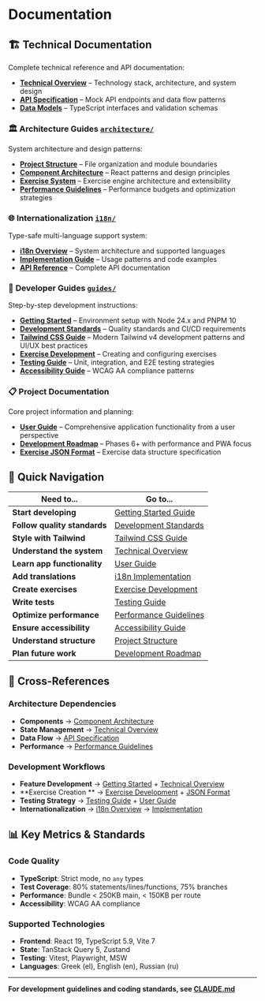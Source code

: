 # Documentation

## 🏗️ Technical Documentation

Complete technical reference and API documentation:

- [**Technical Overview**](technical/overview.md) – Technology stack, architecture, and system design
- [**API Specification**](technical/api-specification.md) – Mock API endpoints and data flow patterns
- [**Data Models**](technical/data-models.md) – TypeScript interfaces and validation schemas

### 🏛️ **Architecture Guides** [`architecture/`](architecture/)

System architecture and design patterns:

- [**Project Structure**](architecture/project-structure.md) – File organization and module boundaries
- [**Component Architecture**](architecture/component-architecture.md) – React patterns and design principles
- [**Exercise System**](architecture/exercise-system.md) – Exercise engine architecture and extensibility
- [**Performance Guidelines**](architecture/performance.md) – Performance budgets and optimization strategies

### 🌐 **Internationalization** [`i18n/`](i18n/)

Type-safe multi-language support system:

- [**i18n Overview**](i18n/overview.md) – System architecture and supported languages
- [**Implementation Guide**](i18n/implementation.md) – Usage patterns and code examples
- [**API Reference**](i18n/api-reference.md) – Complete API documentation

### 📖 **Developer Guides** [`guides/`](guides/)

Step-by-step development instructions:

- [**Getting Started**](guides/getting-started.md) – Environment setup with Node 24.x and PNPM 10
- [**Development Standards**](guides/development-standards.md) – Quality standards and CI/CD requirements
- [**Tailwind CSS Guide**](guides/tailwind-css-guide.md) – Modern Tailwind v4 development patterns and UI/UX best
  practices
- [**Exercise Development**](guides/exercise-development.md) – Creating and configuring exercises
- [**Testing Guide**](guides/testing-guide.md) – Unit, integration, and E2E testing strategies
- [**Accessibility Guide**](guides/accessibility.md) – WCAG AA compliance patterns

### 📋 **Project Documentation**

Core project information and planning:

- [**User Guide**](guides/user-guide.md) – Comprehensive application functionality from a user perspective
- [**Development Roadmap**](ROADMAP.md) – Phases 6+ with performance and PWA focus
- [**Exercise JSON Format**](guides/exercise-json-format.md) – Exercise data structure specification

## 🎯 Quick Navigation

| Need to...                   | Go to...                                                 |
|------------------------------|----------------------------------------------------------|
| **Start developing**         | [Getting Started Guide](guides/getting-started.md)       |
| **Follow quality standards** | [Development Standards](guides/development-standards.md) |
| **Style with Tailwind**      | [Tailwind CSS Guide](guides/tailwind-css-guide.md)       |
| **Understand the system**    | [Technical Overview](technical/overview.md)              |
| **Learn app functionality**  | [User Guide](guides/user-guide.md)                       |
| **Add translations**         | [i18n Implementation](i18n/implementation.md)            |
| **Create exercises**         | [Exercise Development](guides/exercise-development.md)   |
| **Write tests**              | [Testing Guide](guides/testing-guide.md)                 |
| **Optimize performance**     | [Performance Guidelines](architecture/performance.md)    |
| **Ensure accessibility**     | [Accessibility Guide](guides/accessibility.md)           |
| **Understand structure**     | [Project Structure](architecture/project-structure.md)   |
| **Plan future work**         | [Development Roadmap](ROADMAP.md)                        |


## 🔗 Cross-References

### Architecture Dependencies

- **Components** → [Component Architecture](architecture/component-architecture.md)
- **State Management** → [Technical Overview](technical/overview.md#state-management)
- **Data Flow** → [API Specification](technical/api-specification.md)
- **Performance** → [Performance Guidelines](architecture/performance.md)

### Development Workflows

- **Feature Development** → [Getting Started](guides/getting-started.md) + [Technical Overview](technical/overview.md)
- **Exercise Creation
  ** → [Exercise Development](guides/exercise-development.md) + [JSON Format](guides/exercise-json-format.md)
- **Testing Strategy** → [Testing Guide](guides/testing-guide.md) + [User Guide](guides/user-guide.md)
- **Internationalization** → [i18n Overview](i18n/overview.md) → [Implementation](i18n/implementation.md)

## 📊 Key Metrics & Standards

### Code Quality

- **TypeScript**: Strict mode, no `any` types
- **Test Coverage**: 80% statements/lines/functions, 75% branches
- **Performance**: Bundle < 250KB main, < 150KB per route
- **Accessibility**: WCAG AA compliance

### Supported Technologies

- **Frontend**: React 19, TypeScript 5.9, Vite 7
- **State**: TanStack Query 5, Zustand
- **Testing**: Vitest, Playwright, MSW
- **Languages**: Greek (el), English (en), Russian (ru)

---

**For development guidelines and coding standards, see [CLAUDE.md](../CLAUDE.md)**
